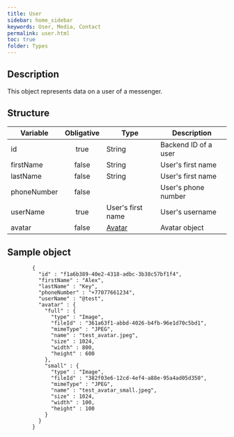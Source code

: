 ```yaml
---
title: User
sidebar: home_sidebar
keywords: User, Media, Contact
permalink: user.html
toc: true
folder: Types
---
```


## Description

<p> This object represents data on a user of a messenger.
</p>

## Structure

| Variable  | Obligative  |Type| Description
|---|:---:|---|---|
| id  | true |String| Backend ID of a user |
| firstName  | false |String |  User's first name |
| lastName  | false |String|  User's first name |
| phoneNumber  | false | |  User's phone number  |
| userName  | true | User's first name |User's username |
| avatar  | false | [Avatar](https://btsdigital.github.io/bot-api-contract/avatar.html)| Avatar object  |


## Sample object

```
        {
          "id" : "f1a6b389-40e2-4318-adbc-3b38c57bf1f4",
          "firstName" : "Alex",
          "lastName" : "Key",
          "phoneNumber" : "+77077661234",
          "userName" : "@test",
          "avatar" : {
            "full" : {
              "type" : "Image",
              "fileId" : "361a63f1-abbd-4026-b4fb-96e1d70c5bd1",
              "mimeType" : "JPEG",
              "name" : "test_avatar.jpeg",
              "size" : 1024,
              "width" : 800,
              "height" : 600
            },
            "small" : {
              "type" : "Image",
              "fileId" : "382f03e6-12cd-4ef4-a88e-95a4ad05d350",
              "mimeType" : "JPEG",
              "name" : "test_avatar_small.jpeg",
              "size" : 1024,
              "width" : 100,
              "height" : 100
            }
          }
        }

```
